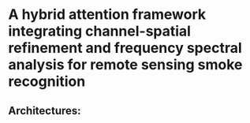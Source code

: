 # A hybrid attention framework integrating channel-spatial refinement and frequency spectral analysis for remote sensing smoke recognition
## Architectures:
